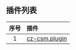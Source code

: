 ## 插件列表

| 序号 | 插件                           |
| :--: | :----------------------------- |
|  1   | [cz-csm.plugin]([plugin/cz-csm.plugin](https://raw.githubusercontent.com/bufx/network-proxy-tool/main/loon/plugin/cz-csm.plugin)) |
